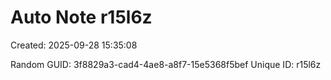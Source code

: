﻿# Auto Note r15l6z
Created: 2025-09-28 15:35:08

Random GUID: 3f8829a3-cad4-4ae8-a8f7-15e5368f5bef
Unique ID: r15l6z

